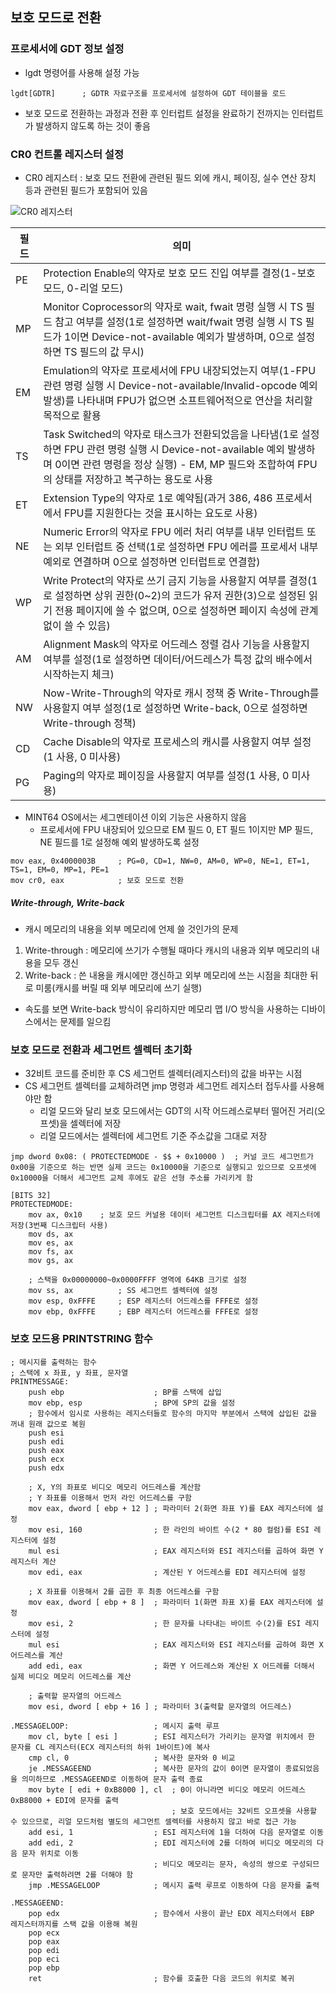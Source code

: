 ## 보호 모드로 전환

### 프로세서에 GDT 정보 설정

* lgdt 명령어를 사용해 설정 가능

```assembly
lgdt[GDTR]      ; GDTR 자료구조를 프로세서에 설정하여 GDT 테이블을 로드
```

* 보호 모드로 전환하는 과정과 전환 후 인터럽트 설정을 완료하기 전까지는 인터럽트가 발생하지 않도록 하는 것이 좋음

### CR0 컨트롤 레지스터 설정

* CR0 레지스터 : 보호 모드 전환에 관련된 필드 외에 캐시, 페이징, 실수 연산 장치 등과 관련된 필드가 포함되어 있음

![CR0 레지스터](https://img1.daumcdn.net/thumb/R800x0/?scode=mtistory2&fname=https%3A%2F%2Ft1.daumcdn.net%2Fcfile%2Ftistory%2F2360E54E54DC910215)

|필드|의미|
|---|---|
|PE|Protection Enable의 약자로 보호 모드 진입 여부를 결정(1-보호 모드, 0-리얼 모드)|
|MP|Monitor Coprocessor의 약자로 wait, fwait 명령 실행 시 TS 필드 참고 여부를 설정(1로 설정하면 wait/fwait 명령 실행 시 TS 필드가 1이면 Device-not-available 예외가 발생하며, 0으로 설정하면 TS 필드의 값 무시)|
|EM|Emulation의 약자로 프로세서에 FPU 내장되었는지 여부(1-FPU 관련 명령 실행 시 Device-not-available/Invalid-opcode 예외 발생)를 나타내며 FPU가 없으면 소프트웨어적으로 연산을 처리할 목적으로 활용|
|TS|Task Switched의 약자로 태스크가 전환되었음을 나타냄(1로 설정하면 FPU 관련 명령 실행 시 Device-not-available 예외 발생하며 0이면 관련 명령을 정상 실행) - EM, MP 필드와 조합하여 FPU의 상태를 저장하고 복구하는 용도로 사용|
|ET|Extension Type의 약자로 1로 예약됨(과거 386, 486 프로세서에서 FPU를 지원한다는 것을 표시하는 요도로 사용)|
|NE|Numeric Error의 약자로 FPU 에러 처리 여부를 내부 인터럽트 또는 외부 인터럽트 중 선택(1로 설정하면 FPU 에러를 프로세서 내부 예외로 연결하며 0으로 설정하면 인터럽트로 연결함)|
|WP|Write Protect의 약자로 쓰기 금지 기능을 사용할지 여부를 결정(1로 설정하면 상위 권한(0~2)의 코드가 유저 권한(3)으로 설정된 읽기 전용 페이지에 쓸 수 없으며, 0으로 설정하면 페이지 속성에 관계 없이 쓸 수 있음)|
|AM|Alignment Mask의 약자로 어드레스 정렬 검사 기능을 사용할지 여부를 설정(1로 설정하면 데이터/어드레스가 특정 값의 배수에서 시작하는지 체크)|
|NW|Now-Write-Through의 약자로 캐시 정책 중 Write-Through를 사용할지 여부 설정(1로 설정하면 Write-back, 0으로 설정하면 Write-through 정책)|
|CD|Cache Disable의 약자로 프로세스의 캐시를 사용할지 여부 설정(1 사용, 0 미사용)|
|PG|Paging의 약자로 페이징을 사용할지 여부를 설정(1 사용, 0 미사용)|

* MINT64 OS에서는 세그멘테이션 이외 기능은 사용하지 않음
    * 프로세서에 FPU 내장되어 있으므로 EM 필드 0, ET 필드 1이지만 MP 필드, NE 필드를 1로 설정해 예외 발생하도록 설정

```assembly
mov eax, 0x4000003B     ; PG=0, CD=1, NW=0, AM=0, WP=0, NE=1, ET=1, TS=1, EM=0, MP=1, PE=1
mov cr0, eax            ; 보호 모드로 전환
```

##### Write-through, Write-back

* 캐시 메모리의 내용을 외부 메모리에 언제 쓸 것인가의 문제

1. Write-through : 메모리에 쓰기가 수행될 때마다 캐시의 내용과 외부 메모리의 내용을 모두 갱신
2. Write-back : 쓴 내용을 캐시에만 갱신하고 외부 메모리에 쓰는 시점을 최대한 뒤로 미룸(캐시를 버릴 때 외부 메모리에 쓰기 실행)

* 속도를 보면 Write-back 방식이 유리하지만 메모리 맵 I/O 방식을 사용하는 디바이스에서는 문제를 일으킴

### 보호 모드로 전환과 세그먼트 셀렉터 초기화

* 32비트 코드를 준비한 후 CS 세그먼트 셀렉터(레지스터)의 값을 바꾸는 시점
* CS 세그먼트 셀렉터를 교체하려면 jmp 명령과 세그먼트 레지스터 접두사를 사용해야만 함
    * 리얼 모드와 달리 보호 모드에서는 GDT의 시작 어드레스로부터 떨어진 거리(오프셋)을 셀렉터에 저장
    * 리얼 모드에서는 셀렉터에 세그먼트 기준 주소값을 그대로 저장

```assembly
jmp dword 0x08: ( PROTECTEDMODE - $$ + 0x10000 )  ; 커널 코드 세그먼트가 0x00을 기준으로 하는 반면 실제 코드는 0x10000을 기준으로 실행되고 있으므로 오프셋에 0x10000을 더해서 세그먼트 교체 후에도 같은 선형 주소를 가리키게 함

[BITS 32]
PROTECTEDMODE:
    mov ax, 0x10    ; 보호 모드 커널용 데이터 세그먼트 디스크립터를 AX 레지스터에 저장(3번째 디스크립터 사용)
    mov ds, ax
    mov es, ax
    mov fs, ax
    mov gs, ax

    ; 스택을 0x00000000~0x0000FFFF 영역에 64KB 크기로 설정
    mov ss, ax          ; SS 세그먼트 셀렉터에 설정
    mov esp, 0xFFFE     ; ESP 레지스터 어드레스를 FFFE로 설정
    mov ebp, 0xFFFE     ; EBP 레지스터 어드레스를 FFFE로 설정
```

### 보호 모드용 PRINTSTRING 함수

```aseembly
; 메시지를 출력하는 함수
; 스택에 x 좌표, y 좌표, 문자열
PRINTMESSAGE:
    push ebp                    ; BP를 스택에 삽입
    mov ebp, esp                ; BP에 SP의 값을 설정
    ; 함수에서 임시로 사용하는 레지스터들로 함수의 마지막 부분에서 스택에 삽입된 값을 꺼내 원래 값으로 복원
    push esi
    push edi
    push eax
    push ecx
    push edx

    ; X, Y의 좌표로 비디오 메모리 어드레스를 계산함
    ; Y 좌표를 이용해서 먼저 라인 어드레스를 구함
    mov eax, dword [ ebp + 12 ] ; 파라미터 2(화면 좌표 Y)를 EAX 레지스터에 설정
    mov esi, 160                ; 한 라인의 바이트 수(2 * 80 컬럼)를 ESI 레지스터에 설정
    mul esi                     ; EAX 레지스터와 ESI 레지스터를 곱하여 화면 Y 레지스터 계산
    mov edi, eax                ; 계산된 Y 어드레스를 EDI 레지스터에 설정

    ; X 좌표를 이용해서 2를 곱한 후 최종 어드레스를 구함
    mov eax, dword [ ebp + 8 ]  ; 파라미터 1(화면 좌표 X)를 EAX 레지스터에 설정
    mov esi, 2                  ; 한 문자를 나타내는 바이트 수(2)를 ESI 레지스터에 설정
    mul esi                     ; EAX 레지스터와 ESI 레지스터를 곱하여 화면 X 어드레스를 계산
    add edi, eax                ; 화면 Y 어드레스와 계산된 X 어드레를 더해서 실제 비디오 메모리 어드레스를 계산

    ; 출력할 문자열의 어드레스
    mov esi, dword [ ebp + 16 ] ; 파라미터 3(출력할 문자열의 어드레스)

.MESSAGELOOP:                   ; 메시지 출력 루프
    mov cl, byte [ esi ]        ; ESI 레지스터가 가리키는 문자열 위치에서 한 문자를 CL 레지스터(ECX 레지스터의 하위 1바이트)에 복사
    cmp cl, 0                   ; 복사한 문자와 0 비교
    je .MESSAGEEND              ; 복사한 문자의 값이 0이면 문자열이 종료되었음을 의미하므로 .MESSAGEEND로 이동하여 문자 출력 종료
    mov byte [ edi + 0xB8000 ], cl  ; 0이 아니라면 비디오 메모리 어드레스 0xB8000 + EDI에 문자를 출력
                                    ; 보호 모드에서는 32비트 오프셋을 사용할 수 있으므로, 리얼 모드처럼 별도의 세그먼트 셀렉터를 사용하지 않고 바로 접근 가능
    add esi, 1                  ; ESI 레지스터에 1을 더하여 다음 문자열로 이동
    add edi, 2                  ; EDI 레지스터에 2를 더하여 비디오 메모리의 다음 문자 위치로 이동
                                ; 비디오 메모리는 문자, 속성의 쌍으로 구성되므로 문자만 출력하려면 2를 더해야 함
    jmp .MESSAGELOOP            ; 메시지 출력 루프로 이동하여 다음 문자를 출력

.MESSAGEEND:
    pop edx                     ; 함수에서 사용이 끝난 EDX 레지스터에서 EBP 레지스터까지를 스택 값을 이용해 복원
    pop ecx
    pop eax
    pop edi
    pop eci
    pop ebp
    ret                         ; 함수를 호출한 다음 코드의 위치로 복귀
```
